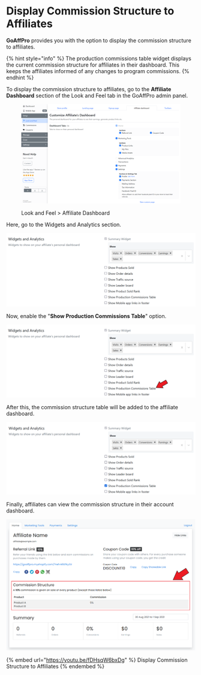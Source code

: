 # Display Commission Structure to Affiliates

**GoAffPro** provides you with the option to display the commission structure to affiliates.

{% hint style="info" %}
The production commissions table widget displays the current commission structure for affiliates in their dashboard. This keeps the affiliates informed of any changes to program commissions.
{% endhint %}

To display the commission structure to affiliates, go to the **Affiliate Dashboard** section of the Look and Feel tab in the GoAffPro admin panel.

<figure><img src="../../.gitbook/assets/image (3636).png" alt=""><figcaption><p>Look and Feel > Affiliate Dashboard</p></figcaption></figure>

Here, go to the Widgets and Analytics section.

![Widgets and Analytics](<../../.gitbook/assets/image (3255).png>)

Now, enable the "**Show Production Commissions Table**" option.

![Enable the"Show Production Commissions Table" option](<../../.gitbook/assets/Screenshot 2021-09-02 034208.png>)

After this, the commission structure table will be added to the affiliate dashboard.&#x20;

![](<../../.gitbook/assets/image (2562).png>)

Finally, affiliates can view the commission structure in their account dashboard.

![](<../../.gitbook/assets/Screenshot 2021-09-02 034739.png>)

{% embed url="https://youtu.be/fDHsqW6bxDg" %}
Display Commission Structure to Affiliates
{% endembed %}
